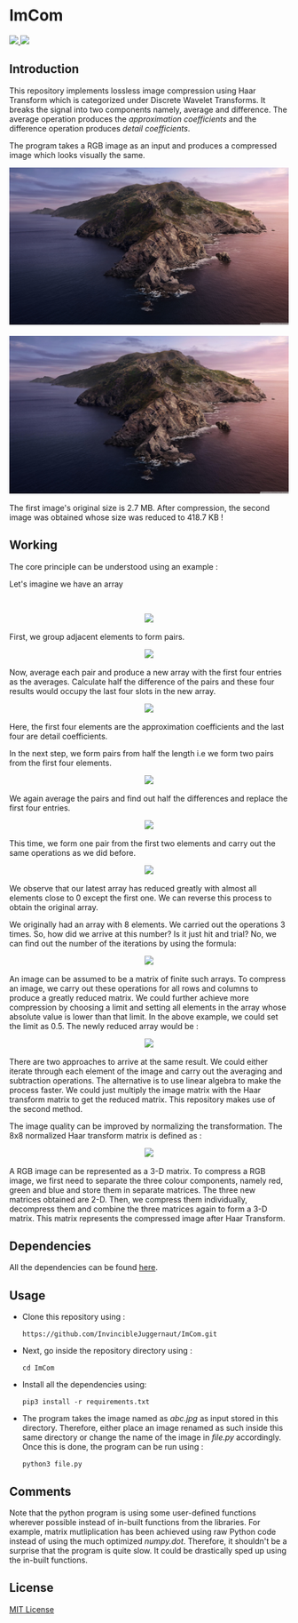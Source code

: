 # ImCom

<p>
  <a href="https://www.python.org">
    <img src="https://img.shields.io/badge/MADE%20WITH%20-Python-blueviolet" height="20">
  </a>
  <a href="LICENSE">
    <img src="https://img.shields.io/badge/License-MIT-brightgreen.svg" height="20">
  </a>
</p>



<h2>Introduction</h2>
<p> This repository implements lossless image compression using Haar Transform which is categorized under Discrete Wavelet Transforms. It breaks the signal into two components namely, average and difference. The average operation produces the <i>approximation coefficients</i> and the difference operation produces <i>detail coefficients</i>.
<p> The program takes a RGB image as an input and produces a compressed image which looks visually the same.</p>


<p align="center">
  <img src="/Assets/abc.jpg">&emsp; &emsp; &emsp;
  <img src="/Assets/decompressed.jpg">
  </p>

<p> The first image's original size is 2.7 MB. After compression, the second image was obtained whose size was reduced to 418.7 KB !</p>


<h2>Working</h2>

<p> The core principle can be understood using an example :</p>
<p> Let's imagine we have an array </p> <br>
<p align="center"><img src="https://render.githubusercontent.com/render/math?math=A%20%3D%0A%5Cbegin%7Bbmatrix%7D%0A1%20%26%202%20%26%203%20%26%204%20%26%205%20%26%206%20%26%207%20%26%208%20%0A%5Cend%7Bbmatrix%7D"></p>

<p> First, we group adjacent elements to form pairs.</p>
<p align="center"><img src="https://render.githubusercontent.com/render/math?math=A%20%3D%0A%5Cbegin%7Bbmatrix%7D%0A1%20%26%202%20%0A%5Cend%7Bbmatrix%7D%0A%5Cbegin%7Bbmatrix%7D%0A3%20%26%204%0A%5Cend%7Bbmatrix%7D%0A%5Cbegin%7Bbmatrix%7D%0A5%20%26%206%0A%5Cend%7Bbmatrix%7D%0A%5Cbegin%7Bbmatrix%7D%0A7%20%26%208%0A%5Cend%7Bbmatrix%7D"></p>

<p> Now, average each pair and produce a new array with the first four entries as the averages. Calculate half the difference of the pairs and these four results would occupy the last four slots in the new array.</p>
<p align="center"><img src="https://render.githubusercontent.com/render/math?math=A'%3D%0A%5Cbegin%7Bbmatrix%7D%0A1.5%20%26%203.5%20%26%205.5%20%26%207.5%20%26%20-0.5%20%26%20-0.5%20%26%20-0.5%20%26%20-0.5%20%0A%5Cend%7Bbmatrix%7D"></p>

<p> Here, the first four elements are the approximation coefficients and the last four are detail coefficients.</p>
<p> In the next step, we form pairs from half the length i.e we form two pairs from the first four elements.</p>
<p align="center"><img src="https://render.githubusercontent.com/render/math?math=A%20%3D%0A%5Cbegin%7Bbmatrix%7D%0A1.5%20%26%203.5%20%0A%5Cend%7Bbmatrix%7D%0A%5Cbegin%7Bbmatrix%7D%0A5.5%20%26%207.5%0A%5Cend%7Bbmatrix%7D%0A"></p>

<p> We again average the pairs and find out half the differences and replace the first four entries.</p>
<p align="center"><img src="https://render.githubusercontent.com/render/math?math=A''%3D%0A%5Cbegin%7Bbmatrix%7D%0A2.5%20%26%206.5%20%26%20-1%20%26%20-1%20%26%20-0.5%20%26%20-0.5%20%26%20-0.5%20%26%20-0.5%20%0A%5Cend%7Bbmatrix%7D"></p>

<p> This time, we form one pair from the first two elements and carry out the same operations as we did before.</p>
<p align="center"><img src="https://render.githubusercontent.com/render/math?math=A'''%3D%0A%5Cbegin%7Bbmatrix%7D%0A4.5%20%26%20-2%20%26%20-1%20%26%20-1%20%26%20-0.5%20%26%20-0.5%20%26%20-0.5%20%26%20-0.5%20%0A%5Cend%7Bbmatrix%7D"></p>

<p> We observe that our latest array has reduced greatly with almost all elements close to 0 except the first one. We can reverse this process to obtain the original array.</p>
<p> We originally had an array with 8 elements. We carried out the operations 3 times. So, how did we arrive at this number? Is it just hit and trial? No, we can find out the number of the iterations by using the formula:</p>
<p align="center"> <img src="https://render.githubusercontent.com/render/math?math=n= log(array~length)/log(2)"></p>

<p> An image can be assumed to be a matrix of finite such arrays. To compress an image, we carry out these operations for all rows and columns to produce a greatly reduced matrix. We could further achieve more compression by choosing a limit and setting all elements in the array whose absolute value is lower than that limit. In the above example, we could set the limit as 0.5. The newly reduced array would be :</p>
<p align="center"><img src="https://render.githubusercontent.com/render/math?math=A'''%3D%0A%5Cbegin%7Bbmatrix%7D%0A4.5%20%26%20-2%20%26%20-1%20%26%20-1%20%26%200%20%26%200%20%26%200%20%26%200%0A%5Cend%7Bbmatrix%7D"></p>

<p> There are two approaches to arrive at the same result. We could either iterate through each element of the image and carry out the averaging and subtraction operations. The alternative is to use linear algebra to make the process faster. We could just multiply the image matrix with the Haar transform matrix to get the reduced matrix. This repository makes use of the second method. </p>
  
<p> The image quality can be improved by normalizing the transformation. The 8x8 normalized Haar transform matrix is defined as :</p>
<p align="center"><img src="https://render.githubusercontent.com/render/math?math=H%20%3D%0A%5Cbegin%7Bbmatrix%7D%0A0.35355%20%26%200.35355%20%26%200.50000%20%26%200.00000%20%26%200.70711%20%26%200.00000%20%26%200.00000%20%26%200.00000%5C%5C%0A%5C%5C%0A0.35355%20%26%200.35355%20%26%200.50000%20%26%200.00000%20%26%20-0.70711%20%26%200.00000%20%26%200.00000%20%26%200.00000%5C%5C%0A%5C%5C%0A0.35355%20%26%200.35355%20%26%20-0.50000%20%26%200.00000%20%26%200.00000%20%26%200.70711%20%26%200.00000%20%26%200.00000%5C%5C%0A%5C%5C%0A0.35355%20%26%200.35355%20%26%20-0.50000%20%26%200.00000%20%26%200.00000%20%26%20-0.70711%20%26%200.00000%20%26%200.00000%5C%5C%0A%5C%5C%0A0.35355%20%26%20-0.35355%20%26%200.00000%20%26%200.50000%20%26%200.00000%20%26%200.00000%20%26%200.70711%20%26%200.00000%5C%5C%0A%5C%5C%0A0.35355%20%26%20-0.35355%20%26%200.00000%20%26%200.50000%20%26%200.00000%20%26%200.00000%20%26%20-0.70711%20%26%200.00000%5C%5C%0A%5C%5C%0A0.35355%20%26%20-0.35355%20%26%200.00000%20%26%20-0.50000%20%26%200.00000%20%26%200.00000%20%26%200.00000%20%26%200.70711%5C%5C%0A%5C%5C%0A0.35355%20%26%20-0.35355%20%26%200.00000%20%26%20-0.50000%20%26%200.00000%2C%20%26%200.00000%20%26%200.00000%20%26%20-0.70711%20%20%0A%5C%5C%0A%5Cend%7Bbmatrix%7D"></p>

<!-- To write similar LATEX equations,you can use this link : https://jsfiddle.net/8ndx694g/
Run the code and write the LATEX equation you need to generate the link to be written in README.
-->

<p> A RGB image can be represented as a 3-D matrix. To compress a RGB image, we first need to separate the three colour components, namely red, green and blue and store them in separate matrices. The three new matrices obtained are 2-D. Then, we compress them individually, decompress them and combine the three matrices again to form a 3-D matrix. This matrix represents the compressed image after Haar Transform.  </p>

<h2> Dependencies</h2>

<p> All the dependencies can be found <a href="requirements.txt">here</a>.</p>
 
<h2> Usage </h2>

<ul type="disc">
  <li>Clone this repository using :
  
  ```
  https://github.com/InvincibleJuggernaut/ImCom.git
  ```
  </li>
  <li> Next, go inside the repository directory using :
 
  ```
  cd ImCom
  ```
  </li>
  
  <li> Install all the dependencies using:

```
pip3 install -r requirements.txt
```
</li>

  <li> The program takes the image named as <i>abc.jpg</i> as input stored in this directory. Therefore, either place an image     renamed as such inside this same directory or change the name of the image in <i>file.py</i> accordingly. Once this is done, the program can be run using :

  ```
  python3 file.py 
  ```
  </li>
</ul>
 
<h2>Comments</h2>
<p> Note that the python program is using some user-defined functions wherever possible instead of in-built functions from the libraries. For example, matrix mutliplication has been achieved using raw Python code instead of using the much optimized <i>numpy.dot</i>. Therefore, it shouldn't be a surprise that the program is quite slow. It could be drastically sped up using the in-built functions.</p>

<h2>License</h2>

<p><a href="LICENSE">MIT License</a></p>
